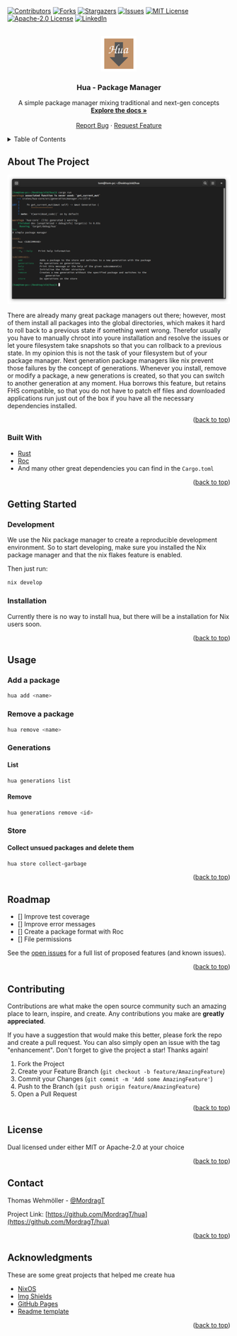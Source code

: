 <!-- PROJECT SHIELDS -->
[![Contributors][contributors-shield]][contributors-url]
[![Forks][forks-shield]][forks-url]
[![Stargazers][stars-shield]][stars-url]
[![Issues][issues-shield]][issues-url]
[![MIT License][license-shield]][mit-license-url]
[![Apache-2.0 License][license-shield]][apache-2.0-license-url]
[![LinkedIn][linkedin-shield]][linkedin-url]



<!-- PROJECT LOGO -->
<br />
<div align="center">
  <a href="https://github.com/MordragT/hua">
    <img src="images/logo.png" alt="Logo" width="80" height="80">
  </a>

  <h3 align="center">Hua - Package Manager</h3>

  <p align="center">
    A simple package manager mixing traditional and next-gen concepts
    <br />
    <a href="https://mordragt.github.io/hua/doc/hua_core/"><strong>Explore the docs »</strong></a>
    <br />
    <br />
    <a href="https://github.com/MordragT/hua/issues">Report Bug</a>
    ·
    <a href="https://github.com/MordragT/hua/issues">Request Feature</a>
  </p>
</div>


<!-- TABLE OF CONTENTS -->
<details>
  <summary>Table of Contents</summary>
  <ol>
    <li>
      <a href="#about-the-project">About The Project</a>
      <ul>
        <li><a href="#built-with">Built With</a></li>
      </ul>
    </li>
    <li>
      <a href="#getting-started">Getting Started</a>
      <ul>
        <li><a href="#prerequisites">Prerequisites</a></li>
        <li><a href="#installation">Installation</a></li>
      </ul>
    </li>
    <li><a href="#usage">Usage</a></li>
    <li><a href="#roadmap">Roadmap</a></li>
    <li><a href="#contributing">Contributing</a></li>
    <li><a href="#license">License</a></li>
    <li><a href="#contact">Contact</a></li>
    <li><a href="#acknowledgments">Acknowledgments</a></li>
  </ol>
</details>

<!-- ABOUT THE PROJECT -->
## About The Project

![Screenshot][product-screenshot]

There are already many great package managers out there; however, most of them install all packages into the global directories, which makes it hard to roll back to a previous state if something went wrong.
Therefor usually you have to manually chroot into youre installation and resolve the issues or let youre filesystem take snapshots so that you can rollback to a previous state.
In my opinion this is not the task of your filesystem but of your package manager. Next generation package managers like nix prevent those failures by the concept of generations.
Whenever you install, remove or modify a package, a new generations is created, so that you can switch to another generation at any moment. Hua borrows this feature, but retains FHS compatible, so that you
do not have to patch elf files and downloaded applications run just out of the box if you have all the necessary dependencies installed.

<p align="right">(<a href="#top">back to top</a>)</p>


### Built With

- [Rust](https://www.rust-lang.org/)
- [Roc](https://www.roc-lang.org/)
- And many other great dependencies you can find in the `Cargo.toml`

<p align="right">(<a href="#top">back to top</a>)</p>

<!-- GETTING STARTED -->
## Getting Started

### Development

We use the Nix package manager to create a reproducible development environment.
So to start developing, make sure you installed the Nix package manager and
that the nix flakes feature is enabled.

Then just run:

```sh
nix develop
```

### Installation

Currently there is no way to install hua, but there will be a installation for Nix users soon.

<p align="right">(<a href="#top">back to top</a>)</p>


<!-- USAGE EXAMPLES -->
## Usage

### Add a package

```sh
hua add <name>
```

### Remove a package

```sh
hua remove <name>
```

### Generations

#### List

```sh
hua generations list
```

#### Remove

```sh
hua generations remove <id>
```

### Store

#### Collect unsued packages and delete them

```sh
hua store collect-garbage
```

<p align="right">(<a href="#top">back to top</a>)</p>

<!-- ROADMAP -->
## Roadmap

- [] Improve test coverage
- [] Improve error messages
- [] Create a package format with Roc
- [] File permissions

See the [open issues](https://github.com/MordragT/hua/issues) for a full list of proposed features (and known issues).

<p align="right">(<a href="#top">back to top</a>)</p>

<!-- CONTRIBUTING -->
## Contributing

Contributions are what make the open source community such an amazing place to learn, inspire, and create. Any contributions you make are **greatly appreciated**.

If you have a suggestion that would make this better, please fork the repo and create a pull request. You can also simply open an issue with the tag "enhancement".
Don't forget to give the project a star! Thanks again!

1. Fork the Project
2. Create your Feature Branch (`git checkout -b feature/AmazingFeature`)
3. Commit your Changes (`git commit -m 'Add some AmazingFeature'`)
4. Push to the Branch (`git push origin feature/AmazingFeature`)
5. Open a Pull Request

<p align="right">(<a href="#top">back to top</a>)</p>


<!-- LICENSE -->
## License

Dual licensed under either MIT or Apache-2.0 at your choice

<p align="right">(<a href="#top">back to top</a>)</p>


<!-- CONTACT -->
## Contact

Thomas Wehmöller - [@MordragT](https://twitter.com/MordragT)

Project Link: [https://github.com/MordragT/hua](https://github.com/MordragT/hua)

<p align="right">(<a href="#top">back to top</a>)</p>

<!-- ACKNOWLEDGMENTS -->
## Acknowledgments

These are some great projects that helped me create hua

- [NixOS](https://nixos.org/)
- [Img Shields](https://shields.io)
- [GitHub Pages](https://pages.github.com)
- [Readme template](https://github.com/othneildrew/Best-README-Template)

<p align="right">(<a href="#top">back to top</a>)</p>

<!-- MARKDOWN LINKS & IMAGES -->
<!-- https://www.markdownguide.org/basic-syntax/#reference-style-links -->
[contributors-shield]: https://img.shields.io/github/contributors/MordragT/hua.svg?style=for-the-badge
[contributors-url]: https://github.com/MordragT/hua/graphs/contributors
[forks-shield]: https://img.shields.io/github/forks/MordragT/hua.svg?style=for-the-badge
[forks-url]: https://github.com/MordragT/hua/network/members
[stars-shield]: https://img.shields.io/github/stars/MordragT/hua.svg?style=for-the-badge
[stars-url]: https://github.com/MordragT/hua/stargazers
[issues-shield]: https://img.shields.io/github/issues/MordragT/hua.svg?style=for-the-badge
[issues-url]: https://github.com/MordragT/hua/issues
[license-shield]: https://img.shields.io/github/license/MordragT/hua.svg?style=for-the-badge
[mit-license-url]: http://opensource.org/licenses/MIT
[apache-2.0-license-url]: http://www.apache.org/licenses/LICENSE-2.0
[linkedin-shield]: https://img.shields.io/badge/-LinkedIn-black.svg?style=for-the-badge&logo=linkedin&colorB=555
[linkedin-url]: https://linkedin.com/in/wehmoeller
[product-screenshot]: images/screenshot.png